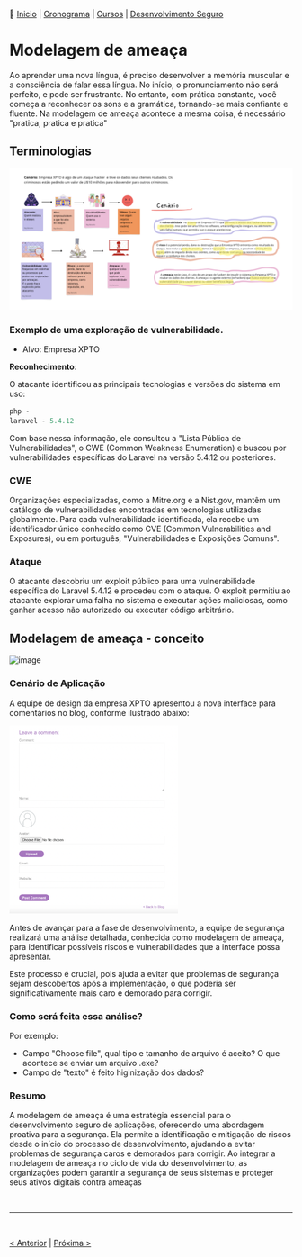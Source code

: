 👾 [Inicio](https://rayanepimentel.github.io/InfoSec-iniciante/) | [Cronograma](https://rayanepimentel.github.io/InfoSec-iniciante/cronograma/) | [Cursos](https://rayanepimentel.github.io/InfoSec-iniciante/cursos/) | [Desenvolvimento Seguro](https://rayanepimentel.github.io/InfoSec-iniciante/cursos/desenvolvimento-seguro/)

# Modelagem de ameaça

Ao aprender uma nova língua, é preciso desenvolver a memória muscular e a consciência de falar essa língua. No início, o pronunciamento não será perfeito, e pode ser frustrante. No entanto, com prática constante, você começa a reconhecer os sons e a gramática, tornando-se mais confiante e fluente. Na modelagem de ameaça acontece a mesma coisa, é necessário "pratica, pratica e pratica" 




## Terminologias

![Alt text](image.png)

### Exemplo de uma exploração de vulnerabilidade.

- Alvo: Empresa XPTO

**Reconhecimento**: 

O atacante identificou as principais tecnologias e versões do sistema em uso:

```ts
php -
laravel - 5.4.12
```
Com base nessa informação, ele consultou a "Lista Pública de Vulnerabilidades", o CWE (Common Weakness Enumeration) e buscou por vulnerabilidades específicas do Laravel na versão 5.4.12 ou posteriores.

### CWE

Organizações especializadas, como a Mitre.org e a Nist.gov, mantêm um catálogo de vulnerabilidades encontradas em tecnologias utilizadas globalmente. 
Para cada vulnerabilidade identificada, ela recebe um identificador único conhecido como CVE (Common Vulnerabilities and Exposures), ou em português, "Vulnerabilidades e Exposições Comuns".

### Ataque

O atacante descobriu um exploit público para uma vulnerabilidade específica do Laravel 5.4.12 e procedeu com o ataque. O exploit permitiu ao atacante explorar uma falha no sistema e executar ações maliciosas, como ganhar acesso não autorizado ou executar código arbitrário.

## Modelagem de ameaça - conceito

<img width="1190" alt="image" src="https://github.com/rayanepimentel/InfoSec-iniciante/assets/37915359/ac8954f2-1ca2-4dd1-b788-16cfae7744be">


### Cenário de Aplicação

A equipe de design da empresa XPTO apresentou a nova interface para comentários no blog, conforme ilustrado abaixo:

<img src="image-1.png" width="300" >

Antes de avançar para a fase de desenvolvimento, a equipe de segurança realizará uma análise detalhada, conhecida como modelagem de ameaça, para identificar possíveis riscos e vulnerabilidades que a interface possa apresentar. 

Este processo é crucial, pois ajuda a evitar que problemas de segurança sejam descobertos após a implementação, o que poderia ser significativamente mais caro e demorado para corrigir.

### Como será feita essa análise?

Por exemplo:
- Campo "Choose file", qual tipo e tamanho de arquivo é aceito? O que acontece se enviar um arquivo .exe?
- Campo de "texto" é feito higinização dos dados? 


### Resumo

A modelagem de ameaça é uma estratégia essencial para o desenvolvimento seguro de aplicações, oferecendo uma abordagem proativa para a segurança. Ela permite a identificação e mitigação de riscos desde o início do processo de desenvolvimento, ajudando a evitar problemas de segurança caros e demorados para corrigir. Ao integrar a modelagem de ameaça no ciclo de vida do desenvolvimento, as organizações podem garantir a segurança de seus sistemas e proteger seus ativos digitais contra ameaças 





<br>
<hr>
<br>

[< Anterior](../README.md) | [Próxima >](02-decomposicaoApp.md)
